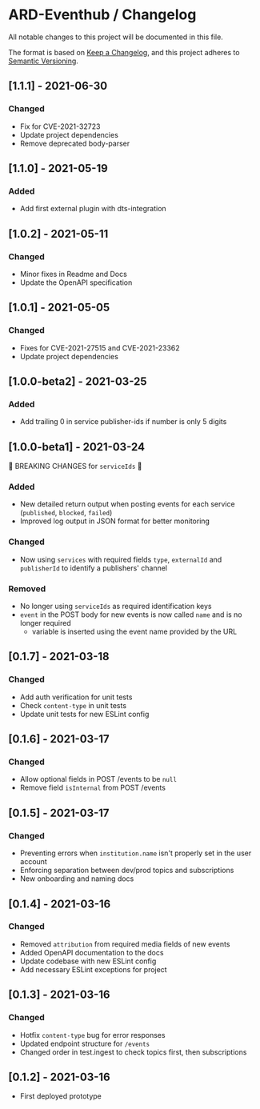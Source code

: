 # ARD-Eventhub / Changelog

All notable changes to this project will be documented in this file.

The format is based on [Keep a Changelog](https://keepachangelog.com/en/1.0.0/),
and this project adheres to [Semantic Versioning](https://semver.org/spec/v2.0.0.html).

## [1.1.1] - 2021-06-30

### Changed

- Fix for CVE-2021-32723
- Update project dependencies
- Remove deprecated body-parser

## [1.1.0] - 2021-05-19

### Added

- Add first external plugin with dts-integration

## [1.0.2] - 2021-05-11

### Changed

- Minor fixes in Readme and Docs
- Update the OpenAPI specification

## [1.0.1] - 2021-05-05

### Changed

- Fixes for CVE-2021-27515 and CVE-2021-23362
- Update project dependencies

## [1.0.0-beta2] - 2021-03-25

### Added

- Add trailing 0 in service publisher-ids if number is only 5 digits

## [1.0.0-beta1] - 2021-03-24

🚧 BREAKING CHANGES for `serviceIds` 🚧

### Added

- New detailed return output when posting events for each service (`published`, `blocked`, `failed`)
- Improved log output in JSON format for better monitoring

### Changed

- Now using `services` with required fields `type`, `externalId` and `publisherId` to identify a publishers' channel

### Removed

- No longer using `serviceIds` as required identification keys
- `event` in the POST body for new events is now called `name` and is no longer required
  - variable is inserted using the event name provided by the URL

## [0.1.7] - 2021-03-18

### Changed

- Add auth verification for unit tests
- Check `content-type` in unit tests
- Update unit tests for new ESLint config

## [0.1.6] - 2021-03-17

### Changed

- Allow optional fields in POST /events to be `null`
- Remove field `isInternal` from POST /events

## [0.1.5] - 2021-03-17

### Changed

- Preventing errors when `institution.name` isn't properly set in the user account
- Enforcing separation between dev/prod topics and subscriptions
- New onboarding and naming docs

## [0.1.4] - 2021-03-16

### Changed

- Removed `attribution` from required media fields of new events
- Added OpenAPI documentation to the docs
- Update codebase with new ESLint config
- Add necessary ESLint exceptions for project

## [0.1.3] - 2021-03-16

### Changed

- Hotfix `content-type` bug for error responses
- Updated endpoint structure for `/events`
- Changed order in test.ingest to check topics first, then subscriptions

## [0.1.2] - 2021-03-16

- First deployed prototype
